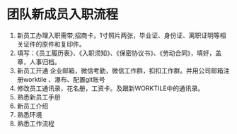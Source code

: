 # 团队新成员入职流程

1. 新员工办理入职需带;招商卡，1寸照片两张，毕业证、身份证、离职证明等相关证件的原件和复印件。
2. 填写：《员工履历表》、《入职须知》、《保密协议书》、《劳动合同》，填好，盖章，人事归档。
3. 新员工开通 企业邮箱，微信考勤，微信工作群，扣扣工作群。并用公司邮箱注册worktile 、瀑布、配置git账号
4. 修改员工通讯录，花名册，工资卡。及跟新WORKTILE中的通讯录。
5. 熟悉新员工手册
6. 新员工介绍 
7. 熟悉环境
8. 熟悉工作流程